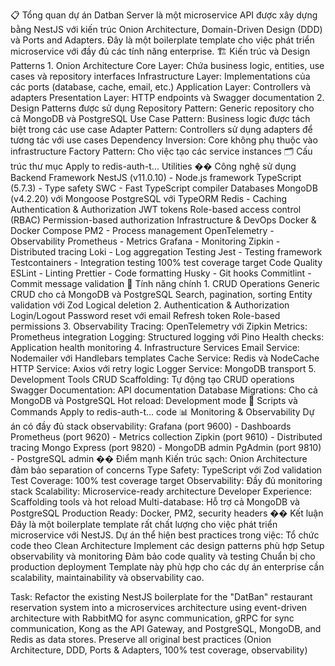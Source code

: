 📋 Tổng quan dự án Datban Server là một microservice API được xây dựng bằng NestJS với kiến trúc Onion Architecture, Domain-Driven Design (DDD) và Ports and Adapters. Đây là một boilerplate template cho việc phát triển microservice với đầy đủ các tính năng enterprise. 🏗️ Kiến trúc và Design Patterns 1. Onion Architecture Core Layer: Chứa business logic, entities, use cases và repository interfaces Infrastructure Layer: Implementations của các ports (database, cache, email, etc.) Application Layer: Controllers và adapters Presentation Layer: HTTP endpoints và Swagger documentation 2. Design Patterns được sử dụng Repository Pattern: Generic repository cho cả MongoDB và PostgreSQL Use Case Pattern: Business logic được tách biệt trong các use case Adapter Pattern: Controllers sử dụng adapters để tương tác với use cases Dependency Inversion: Core không phụ thuộc vào infrastructure Factory Pattern: Cho việc tạo các service instances 🗂️ Cấu trúc thư mục Apply to redis-auth-t... Utilities ��️ Công nghệ sử dụng Backend Framework NestJS (v11.0.10) - Node.js framework TypeScript (5.7.3) - Type safety SWC - Fast TypeScript compiler Databases MongoDB (v4.2.20) với Mongoose PostgreSQL với TypeORM Redis - Caching Authentication & Authorization JWT tokens Role-based access control (RBAC) Permission-based authorization Infrastructure & DevOps Docker & Docker Compose PM2 - Process management OpenTelemetry - Observability Prometheus - Metrics Grafana - Monitoring Zipkin - Distributed tracing Loki - Log aggregation Testing Jest - Testing framework Testcontainers - Integration testing 100% test coverage target Code Quality ESLint - Linting Prettier - Code formatting Husky - Git hooks Commitlint - Commit message validation 🚀 Tính năng chính 1. CRUD Operations Generic CRUD cho cả MongoDB và PostgreSQL Search, pagination, sorting Entity validation với Zod Logical deletion 2. Authentication & Authorization Login/Logout Password reset với email Refresh token Role-based permissions 3. Observability Tracing: OpenTelemetry với Zipkin Metrics: Prometheus integration Logging: Structured logging với Pino Health checks: Application health monitoring 4. Infrastructure Services Email Service: Nodemailer với Handlebars templates Cache Service: Redis và NodeCache HTTP Service: Axios với retry logic Logger Service: MongoDB transport 5. Development Tools CRUD Scaffolding: Tự động tạo CRUD operations Swagger Documentation: API documentation Database Migrations: Cho cả MongoDB và PostgreSQL Hot reload: Development mode 🔧 Scripts và Commands Apply to redis-auth-t... code 📊 Monitoring & Observability Dự án có đầy đủ stack observability: Grafana (port 9600) - Dashboards Prometheus (port 9620) - Metrics collection Zipkin (port 9610) - Distributed tracing Mongo Express (port 9820) - MongoDB admin PgAdmin (port 9810) - PostgreSQL admin �� Điểm mạnh Kiến trúc sạch: Onion Architecture đảm bảo separation of concerns Type Safety: TypeScript với Zod validation Test Coverage: 100% test coverage target Observability: Đầy đủ monitoring stack Scalability: Microservice-ready architecture Developer Experience: Scaffolding tools và hot reload Multi-database: Hỗ trợ cả MongoDB và PostgreSQL Production Ready: Docker, PM2, security headers �� Kết luận Đây là một boilerplate template rất chất lượng cho việc phát triển microservice với NestJS. Dự án thể hiện best practices trong việc: Tổ chức code theo Clean Architecture Implement các design patterns phù hợp Setup observability và monitoring Đảm bảo code quality và testing Chuẩn bị cho production deployment Template này phù hợp cho các dự án enterprise cần scalability, maintainability và observability cao.

Task: Refactor the existing NestJS boilerplate for the "DatBan" restaurant reservation system into a microservices architecture using event-driven architecture with RabbitMQ for async communication, gRPC for sync communication, Kong as the API Gateway, and PostgreSQL, MongoDB, and Redis as data stores. Preserve all original best practices (Onion Architecture, DDD, Ports & Adapters, 100% test coverage, observability)
